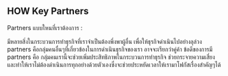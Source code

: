 ## HOW Key Partners
Partners แบบใหนที่เราต้องการ : 

มีหลายสิ่งในกระบวนการทำธุรกิจที่เราจำเป็นต้องพึ่งพาผู้อื่น เพื่อให้ธุรกิจดำเนินไปอย่างลุล่วง partners คือกลุ่มคนอื่นๆที่เกี่ยวข้องในการดำเนินธุรกิจของเรา อาจจะเรียกว่าคู่ค้า ข้อดีของการมี partners คือ กลุ่มคนเรานี้จะช่วยเพิ่มประสิทธิภาพในกระบวนการทำธุรกิจ ช่วยกระจายความเสี่ยง และทำให้เราไม่ต้องดำเนินการทุกอย่างด้วยตัวเองซึ่งจะช่วยประหยัดเวลาให้เรามาโฟกัสเรื่องสำคัญๆได้
